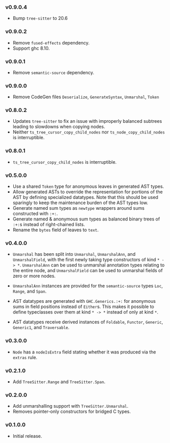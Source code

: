 ### v0.9.0.4

* Bump `tree-sitter` to 20.6

### v0.9.0.2

* Remove `fused-effects` dependency.
* Support ghc 8.10.


### v0.9.0.1

* Remove `semantic-source` dependency.

### v0.9.0.0

* Remove CodeGen files `Deserialize`, `GenerateSyntax`, `Unmarshal`, `Token`

### v0.8.0.2

* Updates `tree-sitter` to fix an issue with improperly balanced subtrees leading to slowdowns when copying nodes.
* Neither `ts_tree_cursor_copy_child_nodes` nor `ts_node_copy_child_nodes` is interruptible.


### v0.8.0.1

* `ts_tree_cursor_copy_child_nodes` is interruptible.


### v0.5.0.0

* Use a shared `Token` type for anonymous leaves in generated AST types.
* Allow generated ASTs to override the representation for portions of the AST by defining specialized datatypes. Note that this should be used sparingly to keep the maintenance burden of the AST types low.
* Generate named sum types as `newtype` wrappers around sums constructed with `:+:`.
* Generate named & anonymous sum types as balanced binary trees of `:+:`s instead of right-chained lists.
* Rename the `bytes` field of leaves to `text`.

### v0.4.0.0

* `Unmarshal` has been split into `Unmarshal`, `UnmarshalAnn`, and `UnmarshalField`, with the first newly taking type constructors of kind `* -> *`. `UnmarshalAnn` can be used to unmarshal annotation types relating to the entire node, and `UnmarshalField` can be used to unmarshal fields of zero or more nodes.

* `UnmarshalAnn` instances are provided for the `semantic-source` types `Loc`, `Range`, and `Span`.

* AST datatypes are generated with `GHC.Generics.:+:` for anonymous sums in field positions instead of `Either`s. This makes it possible to define typeclasses over them at kind `* -> *` instead of only at kind `*`.

* AST datatypes receive derived instances of `Foldable`, `Functor`, `Generic`, `Generic1`, and `Traversable`.

### v0.3.0.0

* `Node` has a `nodeIsExtra` field stating whether it was produced via the `extras` rule.

### v0.2.1.0

* Add `TreeSitter.Range` and `TreeSitter.Span`.

### v0.2.0.0

* Add unmarshalling support with `TreeSitter.Unmarshal`.
* Removes pointer-only constructors for bridged C types.

### v0.1.0.0

* Initial release.
